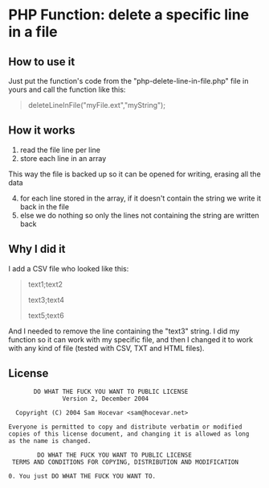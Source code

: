 PHP Function: delete a specific line in a file
===

How to use it
-------------
Just put the function's code from the "php-delete-line-in-file.php" file in yours and call the function like this:
> deleteLineInFile("myFile.ext","myString");

How it works
------------
1. read the file line per line
2. store each line in an array

This way the file is backed up so it can be opened for writing, erasing all the data

4. for each line stored in the array, if it doesn't contain the string we write it back in the file
5. else we do nothing so only the lines not containing the string are written back


Why I did it
------------

I add a CSV file who looked like this:
> text1;text2
>
> text3;text4
>
> text5;text6
>

And I needed to remove the line containing the "text3" string. 
I did my function so it can work with my specific file, and then I changed it to work with any kind of file (tested with CSV, TXT and HTML files).

License
-------
           DO WHAT THE FUCK YOU WANT TO PUBLIC LICENSE
                   Version 2, December 2004

      Copyright (C) 2004 Sam Hocevar <sam@hocevar.net>

    Everyone is permitted to copy and distribute verbatim or modified
    copies of this license document, and changing it is allowed as long
    as the name is changed.

            DO WHAT THE FUCK YOU WANT TO PUBLIC LICENSE
     TERMS AND CONDITIONS FOR COPYING, DISTRIBUTION AND MODIFICATION

    0. You just DO WHAT THE FUCK YOU WANT TO.